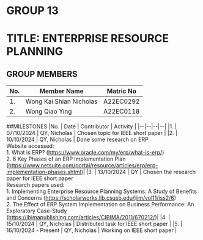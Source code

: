 
# GROUP 13 
# TITLE: ENTERPRISE RESOURCE PLANNING
## GROUP MEMBERS
|No. | Member Name | Matric No|
|--|--|--|
|1. | Wong Kai Shian Nicholas |A22EC0292 |
|2. | Wong Qiao Ying | A22EC0118 |

##MILESTONES
|No. | Date | Contributor | Activity |
|--|--|--|--|
|1. | 07/10/2024 | QY, Nicholas | Chosen topic for IEEE short paper |
|2. | 10/10/2024 | QY, Nicholas | Done some research on ERP<br> Website accessed:<br>1. What is ERP? (https://www.oracle.com/my/erp/what-is-erp/)<br>2. 6 Key Phases of an ERP Implementation Plan (https://www.netsuite.com/portal/resource/articles/erp/erp-implementation-phases.shtml)|
|3. | 13/10/2024 | QY | Chosen the research paper for IEEE short paper <br> Research papers used:<br>1. Implementing Enterprise Resource Planning Systems: A Study of Benefits and Concerns (https://scholarworks.lib.csusb.edu/jiim/vol11/iss2/6)<br>2. The Effect of ERP System Implementation on Business Performance: An Exploratory Case-Study (https://ibimapublishing.com/articles/CIBIMA/2011/670212/)|
|4. | 15/10/2024 | QY, Nicholas | Distributed task for IEEE short paper |
|5. | 16/10/2024 - Present | QY, Nicholas | Working on IEEE short paper |




